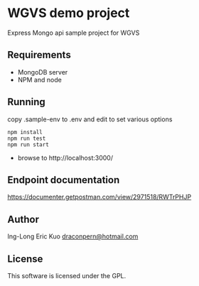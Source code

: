 # WGVS demo project
Express Mongo api sample project for WGVS

## Requirements
- MongoDB server
- NPM and node

## Running
copy .sample-env to .env and edit to set various options

```
npm install
npm run test
npm run start
```
- browse to http://localhost:3000/

## Endpoint documentation
https://documenter.getpostman.com/view/2971518/RWTrPHJP

## Author
Ing-Long Eric Kuo <draconpern@hotmail.com>

## License
This software is licensed under the GPL.
